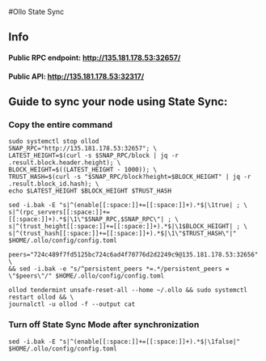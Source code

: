 #Ollo State Sync

## Info
#### Public RPC endpoint: http://135.181.178.53:32657/
#### Public API: http://135.181.178.53:32317/

## Guide to sync your node using State Sync:

### Copy the entire command
```
sudo systemctl stop ollod
SNAP_RPC="http://135.181.178.53:32657"; \
LATEST_HEIGHT=$(curl -s $SNAP_RPC/block | jq -r .result.block.header.height); \
BLOCK_HEIGHT=$((LATEST_HEIGHT - 1000)); \
TRUST_HASH=$(curl -s "$SNAP_RPC/block?height=$BLOCK_HEIGHT" | jq -r .result.block_id.hash); \
echo $LATEST_HEIGHT $BLOCK_HEIGHT $TRUST_HASH

sed -i.bak -E "s|^(enable[[:space:]]+=[[:space:]]+).*$|\1true| ; \
s|^(rpc_servers[[:space:]]+=[[:space:]]+).*$|\1\"$SNAP_RPC,$SNAP_RPC\"| ; \
s|^(trust_height[[:space:]]+=[[:space:]]+).*$|\1$BLOCK_HEIGHT| ; \
s|^(trust_hash[[:space:]]+=[[:space:]]+).*$|\1\"$TRUST_HASH\"|" $HOME/.ollo/config/config.toml

peers="724c489f7fd5125bc724c6ad4f70776d2d2249c9@135.181.178.53:32656" \
&& sed -i.bak -e "s/^persistent_peers *=.*/persistent_peers = \"$peers\"/" $HOME/.ollo/config/config.toml 

ollod tendermint unsafe-reset-all --home ~/.ollo && sudo systemctl restart ollod && \
journalctl -u ollod -f --output cat
```
### Turn off State Sync Mode after synchronization
```
sed -i.bak -E "s|^(enable[[:space:]]+=[[:space:]]+).*$|\1false|" $HOME/.ollo/config/config.toml
```
